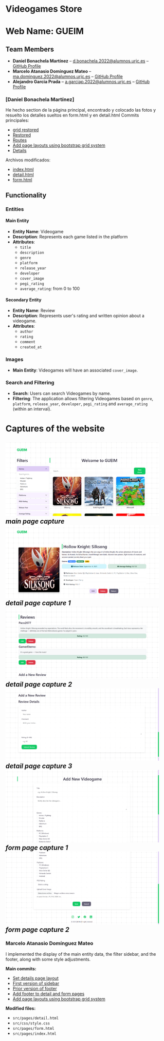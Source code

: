 # Videogames Store
# Web Name: GUEIM 

## Team Members

-   **Daniel Bonachela Martínez** – [d.bonachela.2022@alumnos.urjc.es](mailto:d.bonachela.2022@alumnos.urjc.es) – [GitHub Profile](https://github.com/fuihfuefuiewn)
-   **Marcelo Atanasio Domínguez Mateo** – [ma.dominguez.2022@alumnos.urjc.es](mailto:ma.dominguez.2022@alumnos.urjc.es) – [GitHub Profile](https://github.com/sa4dus)
-   **Alejandro Garcia Prada** – [a.garciap.2022@alumnos.urjc.es](mailto:a.garciap.2022@alumnos.urjc.es) – [GitHub Profile](https://github.com/AlexGarciaPrada)
### [Daniel Bonachela Martínez]
He hecho section de la página principal, encontrado y colocado las fotos y resuelto los detalles sueltos en form.html y en detail.html 
Commits principales:
- [grid restored](https://github.com/CodeURJC-FW-2025-26/webapp01/commit/bbf10a57991b5e1dd8b0bb4e04417413e844b29c)
- [Restored](https://github.com/CodeURJC-FW-2025-26/webapp01/commit/3261865dba38872cf3962ac6aacb7869a52fed2f)
- [Routes](https://github.com/CodeURJC-FW-2025-26/webapp01/commit/d60dfee13398eb2004280f603d4337832fd78748)
- [Add page layouts using bootstrap grid system](https://github.com/CodeURJC-FW-2025-26/webapp01/commit/94cd7e63484ae796cde7ac7cf783c41c0e22340a)
- [Details](https://github.com/CodeURJC-FW-2025-26/webapp01/commit/91f50ea4283619c4b9b23c7bf99a866ad20aabcf)

Archivos modificados:
- [index.html](src/pages/index.html)
- [detail.html](src/pages/index.html)
- [form.html](src/pages/form.html)


## Functionality

### Entities

#### Main Entity

-   **Entity Name**: Videogame
-   **Description**: Represents each game listed in the platform
-   **Attributes**:
    -   `title`
    -   `description`
    -   `genre`
    -   `platform`
    -   `release_year`
    -   `developer`
    -   `cover_image`
    -   `pegi_rating`
    -   `average_rating`: from 0 to 100

#### Secondary Entity

-   **Entity Name**: Review
-   **Description**: Represents user's rating and written opinion about a videogame.
-   **Attributes**:
    -   `author`      
    -   `rating`
    -   `comment`
    -   `created_at`

### Images

-   **Main Entity**: Videogames will have an associated `cover_image`.

### Search and Filtering
-   **Search**: Users can search Videogames by name.
-   **Filtering**: The application allows filtering Videogames based on `genre`, `platform`, `release_year`, `developer`, `pegi_rating` and `average_rating` (within an interval).
# Captures of the website
![main_page_capture](img/main_page_capture.png)
*main page capture*
![detail_page_capture_1](img/detail_page_capture_1.png)
*detail page capture 1*
![detail_page_capture_2](img/detail_page_capture_2.png)
*detail page capture 2*
![detail_page_capture_3](img/detail_page_capture_3.png)
*detail page capture 3*
![form_page_capture_1](img/form_page_capture_1.png)
*form page capture 1*
![form_page_capture_2](img/form_page_capture_2.png)
*form page capture 2*
---

### Marcelo Atanasio Domínguez Mateo

I implemented the display of the main entity data, the filter sidebar, and the footer, along with some style adjustments.

**Main commits:**

-   [Set details page layout](https://github.com/CodeURJC-FW-2025-26/webapp01/commit/16104a6)
-   [First version of sidebar](https://github.com/CodeURJC-FW-2025-26/webapp01/commit/7cd538d)
-   [Prior version of footer](https://github.com/CodeURJC-FW-2025-26/webapp01/commit/bea8db7)
-   [Add footer to detail and form pages](https://github.com/CodeURJC-FW-2025-26/webapp01/commit/2453d01)
-   [Add page layouts using bootstrap grid system](https://github.com/CodeURJC-FW-2025-26/webapp01/commit/94cd7e6)

**Modified files:**

-   `src/pages/detail.html`
-   `src/css/style.css`
-   `src/pages/form.html`
-   `src/pages/index.html`